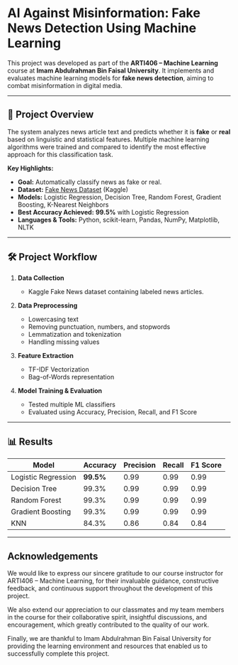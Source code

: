 # AI Against Misinformation: Fake News Detection Using Machine Learning

This project was developed as part of the **ARTI406 – Machine Learning** course at **Imam Abdulrahman Bin Faisal University**. It implements and evaluates machine learning models for **fake news detection**, aiming to combat misinformation in digital media.

---

## 📌 Project Overview

The system analyzes news article text and predicts whether it is **fake** or **real** based on linguistic and statistical features. Multiple machine learning algorithms were trained and compared to identify the most effective approach for this classification task.

**Key Highlights:**

* **Goal:** Automatically classify news as fake or real.
* **Dataset:** [Fake News Dataset](https://www.kaggle.com/c/fake-news) (Kaggle)
* **Models:** Logistic Regression, Decision Tree, Random Forest, Gradient Boosting, K-Nearest Neighbors
* **Best Accuracy Achieved:** **99.5%** with Logistic Regression
* **Languages & Tools:** Python, scikit-learn, Pandas, NumPy, Matplotlib, NLTK

---

## 🛠 Project Workflow

1. **Data Collection**

   * Kaggle Fake News dataset containing labeled news articles.

2. **Data Preprocessing**

   * Lowercasing text
   * Removing punctuation, numbers, and stopwords
   * Lemmatization and tokenization
   * Handling missing values

3. **Feature Extraction**

   * TF-IDF Vectorization
   * Bag-of-Words representation

4. **Model Training & Evaluation**

   * Tested multiple ML classifiers
   * Evaluated using Accuracy, Precision, Recall, and F1 Score

---

## 📊 Results

| Model               | Accuracy  | Precision | Recall | F1 Score |
| ------------------- | --------- | --------- | ------ | -------- |
| Logistic Regression | **99.5%** | 0.99      | 0.99   | 0.99     |
| Decision Tree       | 99.3%     | 0.99      | 0.99   | 0.99     |
| Random Forest       | 99.3%     | 0.99      | 0.99   | 0.99     |
| Gradient Boosting   | 99.3%     | 0.99      | 0.99   | 0.99     |
| KNN                 | 84.3%     | 0.86      | 0.84   | 0.84     |

---

## Acknowledgements
We would like to express our sincere gratitude to our course instructor for ARTI406 – Machine Learning, for their invaluable guidance, constructive feedback, and continuous support throughout the development of this project.

We also extend our appreciation to our classmates and my team members in the course for their collaborative spirit, insightful discussions, and encouragement, which greatly contributed to the quality of our work.

Finally, we are thankful to Imam Abdulrahman Bin Faisal University for providing the learning environment and resources that enabled us to successfully complete this project.
